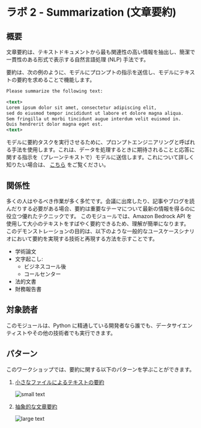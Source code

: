 # ラボ 2 - Summarization (文章要約)

## 概要

文章要約は、テキストドキュメントから最も関連性の高い情報を抽出し、簡潔で一貫性のある形式で表示する自然言語処理 (NLP) 手法です。

要約は、次の例のように、モデルにプロンプトの指示を送信し、モデルにテキストの要約を求めることで機能します。

```xml
Please summarize the following text:

<text>
Lorem ipsum dolor sit amet, consectetur adipiscing elit, 
sed do eiusmod tempor incididunt ut labore et dolore magna aliqua. 
Sem fringilla ut morbi tincidunt augue interdum velit euismod in. 
Quis hendrerit dolor magna eget est.
<text>
```

モデルに要約タスクを実行させるために、プロンプトエンジニアリングと呼ばれる手法を使用します。これは、データを処理するときに期待されることと応答に関する指示を（プレーンテキストで）モデルに送信します。これについて詳しく知りたい場合は、 [こちら](https://www.promptingguide.ai/) をご覧ください。

## 関係性

多くの人はやるべき作業が多く多忙です。会議に出席したり、記事やブログを読んだりする必要がある場合、要約は重要なテーマについて最新の情報を得るのに役立つ優れたテクニックです。
このモジュールでは、Amazon Bedrock API を使用して大小のテキストをすばやく要約できるため、理解が簡単になります。
このデモンストレーションの目的は、以下のような一般的なユースケースシナリオにおいて要約を実現する技術と再現する方法を示すことです。

* 学術論文
* 文字起こし:
  * ビジネスコール後   
  * コールセンター
* 法的文書
* 財務報告書

## 対象読者

このモジュールは、Python に精通している開発者なら誰でも、データサイエンティストやその他の技術者でも実行できます。

## パターン

このワークショップでは、要約に関する以下のパターンを学ぶことができます。

1. [小さなファイルによるテキストの要約](./01.small-text-summarization-claude.ja.ipynb)

    ![small text](./images/41-text-simple-1.png)

2. [抽象的な文章要約](./02.long-text-summarization-titan.ja.ipynb)

    ![large text](./images/42-text-summarization-2.png)
